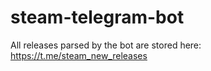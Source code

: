 # steam-telegram-bot

All releases parsed by the bot are stored here: https://t.me/steam_new_releases
